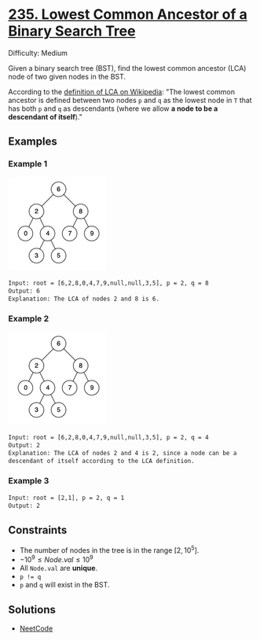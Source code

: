 # [235. Lowest Common Ancestor of a Binary Search Tree](https://leetcode.com/problems/lowest-common-ancestor-of-a-binary-search-tree/description/)

Difficulty: Medium

Given a binary search tree (BST), find the lowest common ancestor (LCA) node of two given nodes in the BST.

According to the [definition of LCA on Wikipedia](https://en.wikipedia.org/wiki/Lowest_common_ancestor):
"The lowest common ancestor is defined between two nodes `p` and `q` as the lowest node in `T` that has both `p` and `q` as descendants (where we allow **a node to be a descendant of itself**)."

## Examples

### Example 1

![lca-example-one](img/binarysearchtree_improved.png)

```text
Input: root = [6,2,8,0,4,7,9,null,null,3,5], p = 2, q = 8
Output: 6
Explanation: The LCA of nodes 2 and 8 is 6.
```

### Example 2

![lca-example-two](img/binarysearchtree_improved.png)

```text
Input: root = [6,2,8,0,4,7,9,null,null,3,5], p = 2, q = 4
Output: 2
Explanation: The LCA of nodes 2 and 4 is 2, since a node can be a descendant of itself according to the LCA definition.
```

### Example 3

```text
Input: root = [2,1], p = 2, q = 1
Output: 2
```

## Constraints

- The number of nodes in the tree is in the range $[2, 10^5]$.
- $-10^9 \leq Node.val \leq 10^9$
- All `Node.val` are **unique**.
- `p != q`
- `p` and `q` will exist in the BST.

## Solutions

- [NeetCode](https://youtu.be/gs2LMfuOR9k?si=i2jQgvF8HBSIblbc)
